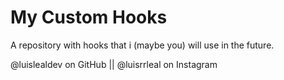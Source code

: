 # My Custom Hooks
A repository with hooks that i (maybe you) will use in the future.

@luislealdev on GitHub || @luisrrleal on Instagram
